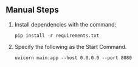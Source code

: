 ## Manual Steps

1. Install dependencies with the command:

    ```shell
    pip install -r requirements.txt
    ```
 
2. Specify the following as the Start Command.

    ```shell
    uvicorn main:app --host 0.0.0.0 --port 8080
    ```
